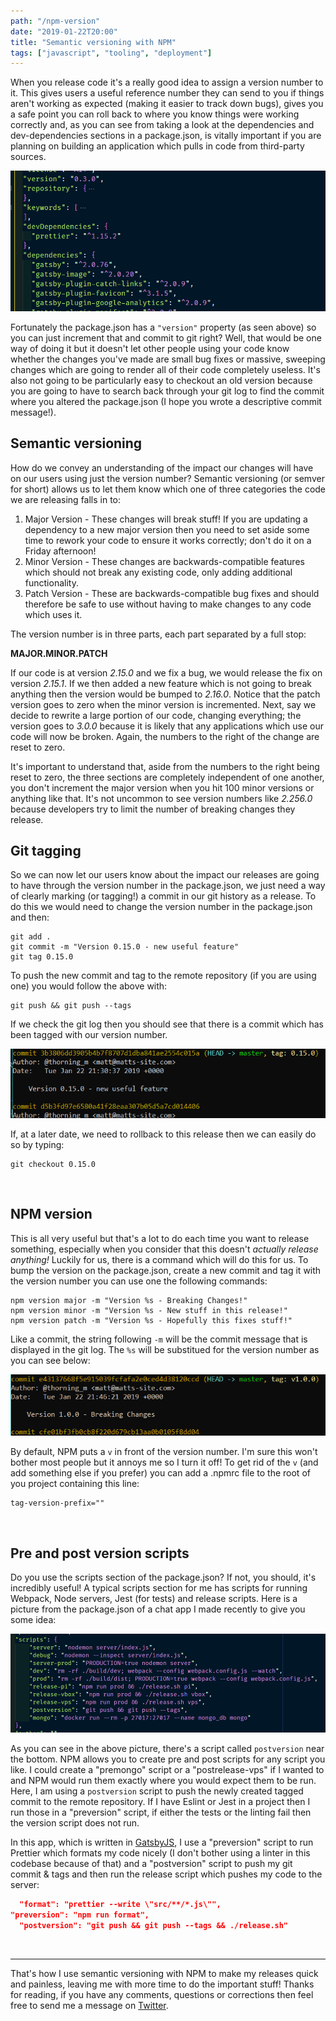 ```yaml
---
path: "/npm-version"
date: "2019-01-22T20:00"
title: "Semantic versioning with NPM"
tags: ["javascript", "tooling", "deployment"]
---
```


When you release code it's a really good idea to assign a version number to it. This gives users a useful reference number they can send to you if things aren't working as expected (making it easier to track down bugs), gives you a safe point you can roll back to where you know things were working correctly and, as you can see from taking a look at the dependencies and dev-dependencies sections in a package.json, is vitally important if you are planning on building an application which pulls in code from third-party sources.

![package.json screenshot](./pjson.png)

Fortunately the package.json has a `"version"` property (as seen above) so you can just increment that and commit to git right? Well, that would be one way of doing it but it doesn't let other people using your code know whether the changes you've made are small bug fixes or massive, sweeping changes which are going to render all of their code completely useless. It's also not going to be particularly easy to checkout an old version because you are going to have to search back through your git log to find the commit where you altered the package.json (I hope you wrote a descriptive commit message!).

## Semantic versioning

How do we convey an understanding of the impact our changes will have on our users using just the version number? Semantic versioning (or semver for short) allows us to let them know which one of three categories the code we are releasing falls in to:

1. Major Version - These changes will break stuff! If you are updating a dependency to a new major version then you need to set aside some time to rework your code to ensure it works correctly; don't do it on a Friday afternoon!
2. Minor Version - These changes are backwards-compatible features which should not break any existing code, only adding additional functionality.
3. Patch Version - These are backwards-compatible bug fixes and should therefore be safe to use without having to make changes to any code which uses it.

The version number is in three parts, each part separated by a full stop:

**MAJOR.MINOR.PATCH**

If our code is at version _2.15.0_ and we fix a bug, we would release the fix on version _2.15.1_. If we then added a new feature which is not going to break anything then the version would be bumped to _2.16.0_. Notice that the patch version goes to zero when the minor version is incremented. Next, say we decide to rewrite a large portion of our code, changing everything; the version goes to _3.0.0_ because it is likely that any applications which use our code will now be broken. Again, the numbers to the right of the change are reset to zero.

It's important to understand that, aside from the numbers to the right being reset to zero, the three sections are completely independent of one another, you don't increment the major version when you hit 100 minor versions or anything like that. It's not uncommon to see version numbers like _2.256.0_ because developers try to limit the number of breaking changes they release.

## Git tagging

So we can now let our users know about the impact our releases are going to have through the version number in the package.json, we just need a way of clearly marking (or tagging!) a commit in our git history as a release. To do this we would need to change the version number in the package.json and then:

```
git add .
git commit -m "Version 0.15.0 - new useful feature"
git tag 0.15.0
```

To push the new commit and tag to the remote repository (if you are using one) you would follow the above with:

```
git push && git push --tags
```

If we check the git log then you should see that there is a commit which has been tagged with our version number.

![git log screenshot](./gitlog.png)

If, at a later date, we need to rollback to this release then we can easily do so by typing:

```
git checkout 0.15.0
```
<br />

## NPM version

This is all very useful but that's a lot to do each time you want to release something, especially when you consider that this doesn't _actually release anything!_ Luckily for us, there is a command which will do this for us. To bump the version on the package.json, create a new commit and tag it with the version number you can use one the following commands:

```
npm version major -m "Version %s - Breaking Changes!"
npm version minor -m "Version %s - New stuff in this release!"
npm version patch -m "Version %s - Hopefully this fixes stuff!"
```

Like a commit, the string following `-m` will be the commit message that is displayed in the git log. The `%s` will be substitued for the version number as you can see below:

![git log screenshot](./gitlog_2.png)

By default, NPM puts a `v` in front of the version number. I'm sure this won't bother most people but it annoys me so I turn it off! To get rid of the `v` (and add something else if you prefer) you can add a .npmrc file to the root of you project containing this line:

```
tag-version-prefix=""
```

<br />

## Pre and post version scripts

Do you use the scripts section of the package.json? If not, you should, it's incredibly useful! A typical scripts section for me has scripts for running Webpack, Node servers, Jest (for tests) and release scripts. Here is a picture from the package.json of a chat app I made recently to give you some idea:

![package.json screenshot](./pjson_2.png)

As you can see in the above picture, there's a script called `postversion` near the bottom. NPM allows you to create pre and post scripts for any script you like. I could create a "premongo" script or a "postrelease-vps" if I wanted to and NPM would run them exactly where you would expect them to be run. Here, I am using a `postversion` script to push the newly created tagged commit to the remote repository. If I have Eslint or Jest in a project then I run those in a "preversion" script, if either the tests or the linting fail then the version script does not run.

In this app, which is written in [GatsbyJS](https://www.gatsbyjs.org/ "Gatsby's Homepage"), I use a "preversion" script to run Prettier which formats my code nicely (I don't bother using a linter in this codebase because of that) and a "postversion" script to push my git commit & tags and then run the release script which pushes my code to the server:

```json
  "format": "prettier --write \"src/**/*.js\"",
"preversion": "npm run format",
  "postversion": "git push && git push --tags && ./release.sh"
```
<br />

---

That's how I use semantic versioning with NPM to make my releases quick and painless, leaving me with more time to do the important stuff! Thanks for reading, if you have any comments, questions or corrections then feel free to send me a message on [Twitter](https://twitter.com/thorning_m).
